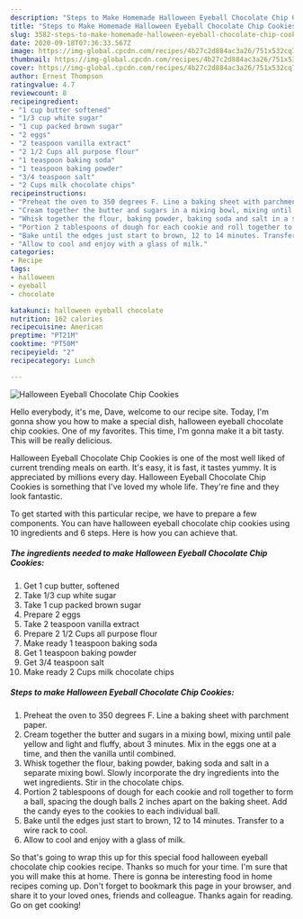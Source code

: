 ```yaml
---
description: "Steps to Make Homemade Halloween Eyeball Chocolate Chip Cookies"
title: "Steps to Make Homemade Halloween Eyeball Chocolate Chip Cookies"
slug: 3582-steps-to-make-homemade-halloween-eyeball-chocolate-chip-cookies
date: 2020-09-18T07:36:33.567Z
image: https://img-global.cpcdn.com/recipes/4b27c2d884ac3a26/751x532cq70/halloween-eyeball-chocolate-chip-cookies-recipe-main-photo.jpg
thumbnail: https://img-global.cpcdn.com/recipes/4b27c2d884ac3a26/751x532cq70/halloween-eyeball-chocolate-chip-cookies-recipe-main-photo.jpg
cover: https://img-global.cpcdn.com/recipes/4b27c2d884ac3a26/751x532cq70/halloween-eyeball-chocolate-chip-cookies-recipe-main-photo.jpg
author: Ernest Thompson
ratingvalue: 4.7
reviewcount: 8
recipeingredient:
- "1 cup butter softened"
- "1/3 cup white sugar"
- "1 cup packed brown sugar"
- "2 eggs"
- "2 teaspoon vanilla extract"
- "2 1/2 Cups all purpose flour"
- "1 teaspoon baking soda"
- "1 teaspoon baking powder"
- "3/4 teaspoon salt"
- "2 Cups milk chocolate chips"
recipeinstructions:
- "Preheat the oven to 350 degrees F. Line a baking sheet with parchment paper."
- "Cream together the butter and sugars in a mixing bowl, mixing until pale yellow and light and fluffy, about 3 minutes. Mix in the eggs one at a time, and then the vanilla until combined."
- "Whisk together the flour, baking powder, baking soda and salt in a separate mixing bowl. Slowly incorporate the dry ingredients into the wet ingredients. Stir in the chocolate chips."
- "Portion 2 tablespoons of dough for each cookie and roll together to form a ball, spacing the dough balls 2 inches apart on the baking sheet. Add the candy eyes to the cookies to each individual ball."
- "Bake until the edges just start to brown, 12 to 14 minutes. Transfer to a wire rack to cool."
- "Allow to cool and enjoy with a glass of milk."
categories:
- Recipe
tags:
- halloween
- eyeball
- chocolate

katakunci: halloween eyeball chocolate 
nutrition: 162 calories
recipecuisine: American
preptime: "PT21M"
cooktime: "PT50M"
recipeyield: "2"
recipecategory: Lunch

---
```



![Halloween Eyeball Chocolate Chip Cookies](https://img-global.cpcdn.com/recipes/4b27c2d884ac3a26/751x532cq70/halloween-eyeball-chocolate-chip-cookies-recipe-main-photo.jpg)

Hello everybody, it's me, Dave, welcome to our recipe site. Today, I'm gonna show you how to make a special dish, halloween eyeball chocolate chip cookies. One of my favorites. This time, I'm gonna make it a bit tasty. This will be really delicious.



Halloween Eyeball Chocolate Chip Cookies is one of the most well liked of current trending meals on earth. It's easy, it is fast, it tastes yummy. It is appreciated by millions every day. Halloween Eyeball Chocolate Chip Cookies is something that I've loved my whole life. They're fine and they look fantastic.


To get started with this particular recipe, we have to prepare a few components. You can have halloween eyeball chocolate chip cookies using 10 ingredients and 6 steps. Here is how you can achieve that.

<!--inarticleads1-->

##### The ingredients needed to make Halloween Eyeball Chocolate Chip Cookies:

1. Get 1 cup butter, softened
1. Take 1/3 cup white sugar
1. Take 1 cup packed brown sugar
1. Prepare 2 eggs
1. Take 2 teaspoon vanilla extract
1. Prepare 2 1/2 Cups all purpose flour
1. Make ready 1 teaspoon baking soda
1. Get 1 teaspoon baking powder
1. Get 3/4 teaspoon salt
1. Make ready 2 Cups milk chocolate chips




<!--inarticleads2-->

##### Steps to make Halloween Eyeball Chocolate Chip Cookies:

1. Preheat the oven to 350 degrees F. Line a baking sheet with parchment paper.
1. Cream together the butter and sugars in a mixing bowl, mixing until pale yellow and light and fluffy, about 3 minutes. Mix in the eggs one at a time, and then the vanilla until combined.
1. Whisk together the flour, baking powder, baking soda and salt in a separate mixing bowl. Slowly incorporate the dry ingredients into the wet ingredients. Stir in the chocolate chips.
1. Portion 2 tablespoons of dough for each cookie and roll together to form a ball, spacing the dough balls 2 inches apart on the baking sheet. Add the candy eyes to the cookies to each individual ball.
1. Bake until the edges just start to brown, 12 to 14 minutes. Transfer to a wire rack to cool.
1. Allow to cool and enjoy with a glass of milk.




So that's going to wrap this up for this special food halloween eyeball chocolate chip cookies recipe. Thanks so much for your time. I'm sure that you will make this at home. There is gonna be interesting food in home recipes coming up. Don't forget to bookmark this page in your browser, and share it to your loved ones, friends and colleague. Thanks again for reading. Go on get cooking!
